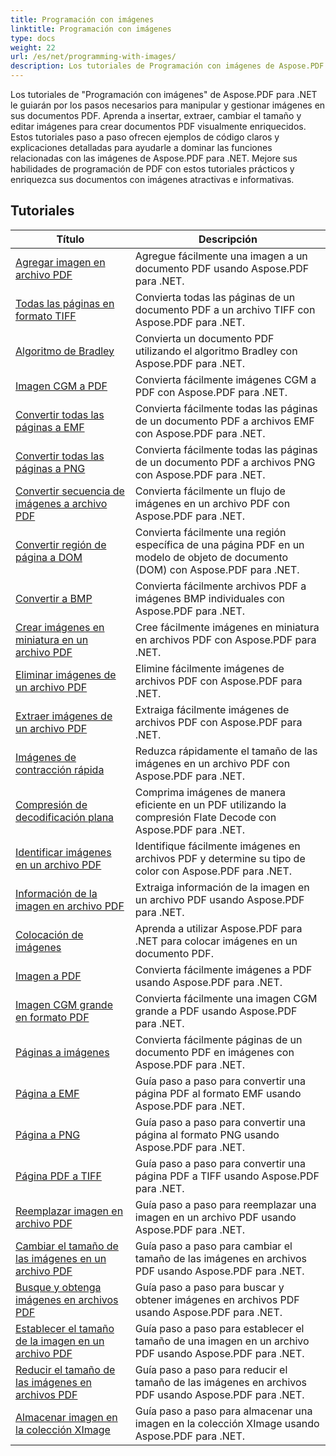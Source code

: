 ```yaml
---
title: Programación con imágenes
linktitle: Programación con imágenes
type: docs
weight: 22
url: /es/net/programming-with-images/
description: Los tutoriales de Programación con imágenes de Aspose.PDF para .NET le enseñan cómo manipular y administrar imágenes en documentos PDF.
---
```


Los tutoriales de "Programación con imágenes" de Aspose.PDF para .NET le guiarán por los pasos necesarios para manipular y gestionar imágenes en sus documentos PDF. Aprenda a insertar, extraer, cambiar el tamaño y editar imágenes para crear documentos PDF visualmente enriquecidos. Estos tutoriales paso a paso ofrecen ejemplos de código claros y explicaciones detalladas para ayudarle a dominar las funciones relacionadas con las imágenes de Aspose.PDF para .NET. Mejore sus habilidades de programación de PDF con estos tutoriales prácticos y enriquezca sus documentos con imágenes atractivas e informativas.

## Tutoriales
| Título | Descripción |
| --- | --- | 
| [Agregar imagen en archivo PDF](./add-image/) | Agregue fácilmente una imagen a un documento PDF usando Aspose.PDF para .NET. |  
| [Todas las páginas en formato TIFF](./all-pages-to-tiff/) | Convierta todas las páginas de un documento PDF a un archivo TIFF con Aspose.PDF para .NET. |  
| [Algoritmo de Bradley](./bradley-algorithm/) | Convierta un documento PDF utilizando el algoritmo Bradley con Aspose.PDF para .NET. |  
| [Imagen CGM a PDF](./cgm-image-to-pdf/) | Convierta fácilmente imágenes CGM a PDF con Aspose.PDF para .NET. |  
| [Convertir todas las páginas a EMF](./convert-all-pages-to-emf/) | Convierta fácilmente todas las páginas de un documento PDF a archivos EMF con Aspose.PDF para .NET. |  
| [Convertir todas las páginas a PNG](./convert-all-pages-to-png/) | Convierta fácilmente todas las páginas de un documento PDF a archivos PNG con Aspose.PDF para .NET. |  
| [Convertir secuencia de imágenes a archivo PDF](./convert-image-stream-to-pdf/) | Convierta fácilmente un flujo de imágenes en un archivo PDF con Aspose.PDF para .NET. |  
| [Convertir región de página a DOM](./convert-page-region-to-dom/) | Convierta fácilmente una región específica de una página PDF en un modelo de objeto de documento (DOM) con Aspose.PDF para .NET. |  
| [Convertir a BMP](./convert-to-bmp/) | Convierta fácilmente archivos PDF a imágenes BMP individuales con Aspose.PDF para .NET. |  
| [Crear imágenes en miniatura en un archivo PDF](./create-thumbnail-images/) | Cree fácilmente imágenes en miniatura en archivos PDF con Aspose.PDF para .NET. |  
| [Eliminar imágenes de un archivo PDF](./delete-images/) | Elimine fácilmente imágenes de archivos PDF con Aspose.PDF para .NET. |  
| [Extraer imágenes de un archivo PDF](./extract-images/) | Extraiga fácilmente imágenes de archivos PDF con Aspose.PDF para .NET. |  
| [Imágenes de contracción rápida](./fast-shrink-images/) | Reduzca rápidamente el tamaño de las imágenes en un archivo PDF con Aspose.PDF para .NET. |  
| [Compresión de decodificación plana](./flate-decode-compression/) | Comprima imágenes de manera eficiente en un PDF utilizando la compresión Flate Decode con Aspose.PDF para .NET. |  
| [Identificar imágenes en un archivo PDF](./identify-images/) | Identifique fácilmente imágenes en archivos PDF y determine su tipo de color con Aspose.PDF para .NET. |  
| [Información de la imagen en archivo PDF](./image-information/) | Extraiga información de la imagen en un archivo PDF usando Aspose.PDF para .NET. |  
| [Colocación de imágenes](./image-placements/) | Aprenda a utilizar Aspose.PDF para .NET para colocar imágenes en un documento PDF. |  
| [Imagen a PDF](./image-to-pdf/) | Convierta fácilmente imágenes a PDF usando Aspose.PDF para .NET. |  
| [Imagen CGM grande en formato PDF](./large-cgm-image-to-pdf/) | Convierta fácilmente una imagen CGM grande a PDF usando Aspose.PDF para .NET. |  
| [Páginas a imágenes](./pages-to-images/) | Convierta fácilmente páginas de un documento PDF en imágenes con Aspose.PDF para .NET. |  
| [Página a EMF](./page-to-emf/) | Guía paso a paso para convertir una página PDF al formato EMF usando Aspose.PDF para .NET. |  
| [Página a PNG](./page-to-png/) | Guía paso a paso para convertir una página al formato PNG usando Aspose.PDF para .NET. |  
| [Página PDF a TIFF](./page-to-tiff/) | Guía paso a paso para convertir una página PDF a TIFF usando Aspose.PDF para .NET. |  
| [Reemplazar imagen en archivo PDF](./replace-image/) | Guía paso a paso para reemplazar una imagen en un archivo PDF usando Aspose.PDF para .NET. |  
| [Cambiar el tamaño de las imágenes en un archivo PDF](./resize-images/) | Guía paso a paso para cambiar el tamaño de las imágenes en archivos PDF usando Aspose.PDF para .NET. |  
| [Busque y obtenga imágenes en archivos PDF](./search-and-get-images/) | Guía paso a paso para buscar y obtener imágenes en archivos PDF usando Aspose.PDF para .NET. |  
| [Establecer el tamaño de la imagen en un archivo PDF](./set-image-size/) | Guía paso a paso para establecer el tamaño de una imagen en un archivo PDF usando Aspose.PDF para .NET. |  
| [Reducir el tamaño de las imágenes en archivos PDF](./shrink-images/) | Guía paso a paso para reducir el tamaño de las imágenes en archivos PDF usando Aspose.PDF para .NET. |  
| [Almacenar imagen en la colección XImage](./store-image-in-ximage-collection/) |  Guía paso a paso para almacenar una imagen en la colección XImage usando Aspose.PDF para .NET. |  